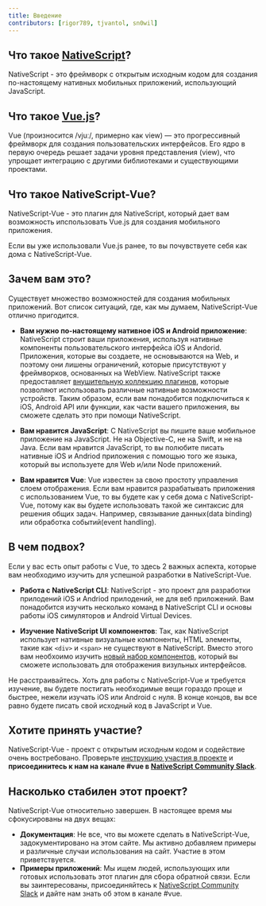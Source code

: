 ```yaml
---
title: Введение
contributors: [rigor789, tjvantol, sn0wil]
---
```


## Что такое [NativeScript](https://www.nativescript.org/)?

NativeScript - это фреймворк с открытым исходным кодом для создания по-настоящему нативных мобильных приложений, использующий JavaScript.

## Что такое [Vue.js](https://vuejs.org/)?

Vue (произносится /vjuː/, примерно как view) — это прогрессивный фреймворк для создания пользовательских интерфейсов. Его ядро в первую очередь решает задачи уровня представления (view), что упрощает интеграцию с другими библиотеками и существующими проектами.

## Что такое NativeScript-Vue?

NativeScript-Vue - это плагин для NativeScript, который дает вам возможность ипспользовать Vue.js для создания мобильного приложения.

Если вы уже использовали Vue.js ранее, то вы почувствуете себя как дома с NativeScript-Vue.

## Зачем вам это?

Существует множество возможностей для создания мобильных приложений. Вот список ситуаций, где, как мы думаем, NativeScript-Vue отлично пригодится.

* **Вам нужно по-настоящему нативное iOS и Android приложение**: 
NativeScript строит ваши приложения, используя нативные компоненты пользовательского интерфейса iOS и Andorid. Приложения, которые вы создаете, не основываются на Web, и поэтому они лишены ограничений, которые присутствуют у фреймворков, основанных на  WebView. NativeScript также предоставляет [внушительную коллекцию плагинов](http://market.nativescript.org/), которые позволяют использовать различные нативные возможности устройств. Таким образом, если вам понадобится подключиться к iOS, Android API или функции, как части вашего приложения, вы сможете сделать это при помощи NativeScript.

* **Вам нравится JavaScript**: С NativeScript вы пишите ваше мобильное приложение на JavaScript. Не на Objective-C, не на Swift, и не на Java. Если вам нравится JavaScript, то вы полюбите писать нативные iOS и Andriod приложения с помощью того же языка, который вы используете для Web и/или Node приложений.

* **Вам нравится Vue**: Vue известен за свою простоту управления слоем отображения. Если вам нравится разрабатывать приложения с использованием Vue, то вы будете как у себя дома с NativeScript-Vue, потому как вы будете использовать такой же синтаксис для решения общих задач. Например, связывание данных(data binding) или обработка событий(event handling).

## В чем подвох?

Если у вас есть опыт работы с Vue, то здесь 2 важных аспекта, которые вам необходимо изучить для успешной разработки в NativeScript-Vue.

* **Работа с NativeScript CLI**: NativeScript - это проект для разработки прилодений iOS и Andriod прилодений, не для веб приложений. Вам понадобится изучить несколько команд в NativeScript CLI и основы работы iOS симуляторов и Android Virtual Devices.

* **Изучение NativeScript UI компонентов**: Так, как NativeScript использует нативные визуальные компоненты, HTML элементы, такие как `<div>` и `<span>` не существуют в NativeScript. Вместо этого вам необхоимо изучить [новый набор компонентов](https://docs.nativescript.org/ui/components), который вы сможете использовать для отображения визульных интерфейсов.

Не расстраивайтесь. Хоть для работы с NativeScript-Vue и требуется изучение, вы будете постигать необходимые вещи гораздо проще и быстрее, нежели изучать iOS или Android с нуля. В конце концов, вы все равно будете писать свой исходный код в JavaScript и Vue.

## Хотите принять участие?

NativeScript-Vue - проект с открытым исходным кодом и содействие очень востребовано. Проверьте [инструкцию участия в проекте](https://github.com/nativescript-vue/nativescript-vue/blob/master/CONTRIBUTING.md) и **присоединитесь к нам на канале #vue  в [NativeScript Community Slack](https://developer.telerik.com/wp-login.php?action=slack-invitation)**.

## Насколько стабилен этот проект?

NativeScript-Vue относительно завершен. В настоящее время мы сфокусированы на двух вещах:

* **Документация**: Не все, что вы можете сделать в NativeScript-Vue, задокументировано на этом сайте. Мы активно добавляем примеры и различные случаи использования на сайт. Участие в этом приветствуется.
* **Примеры приложений**: Мы ищем людей, использующих или готовых использовать этот плагин для сбора обратной связи. Если вы заинтересованы, присоединяйтесь к [NativeScript Community Slack](https://developer.telerik.com/wp-login.php?action=slack-invitation) и дайте нам знать об этом в канале #vue.
